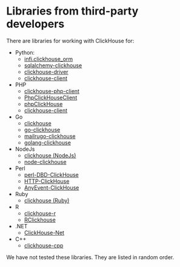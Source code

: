 # Libraries from third-party developers

There are libraries for working with ClickHouse for:

- Python:
   - [infi.clickhouse_orm](https://github.com/Infinidat/infi.clickhouse_orm)
   - [sqlalchemy-clickhouse](https://github.com/cloudflare/sqlalchemy-clickhouse)
   - [clickhouse-driver](https://github.com/mymarilyn/clickhouse-driver)
   - [clickhouse-client](https://github.com/yurial/clickhouse-client)
- PHP
   - [clickhouse-php-client](https://github.com/8bitov/clickhouse-php-client)
   - [PhpClickHouseClient](https://github.com/SevaCode/PhpClickHouseClient)
   - [phpClickHouse](https://github.com/smi2/phpClickHouse)
   - [clickhouse-client](https://github.com/bozerkins/clickhouse-client)
- Go
   - [clickhouse](https://github.com/kshvakov/clickhouse/)
   - [go-clickhouse](https://github.com/roistat/go-clickhouse)
   - [mailrugo-clickhouse](https://github.com/mailru/go-clickhouse)
   - [golang-clickhouse](https://github.com/leprosus/golang-clickhouse)
- NodeJs
   - [clickhouse (NodeJs)](https://github.com/TimonKK/clickhouse)
   - [node-clickhouse](https://github.com/apla/node-clickhouse)
- Perl
   - [perl-DBD-ClickHouse](https://github.com/elcamlost/perl-DBD-ClickHouse)
   - [HTTP-ClickHouse](https://metacpan.org/release/HTTP-ClickHouse)
   - [AnyEvent-ClickHouse](https://metacpan.org/release/AnyEvent-ClickHouse)
- Ruby
   - [clickhouse (Ruby)](https://github.com/archan937/clickhouse)
- R
   - [clickhouse-r](https://github.com/hannesmuehleisen/clickhouse-r)
   - [RClickhouse](https://github.com/IMSMWU/RClickhouse)
- .NET
   - [ClickHouse-Net](https://github.com/killwort/ClickHouse-Net)
- C++
   - [clickhouse-cpp](https://github.com/artpaul/clickhouse-cpp/)

We have not tested these libraries. They are listed in random order.

